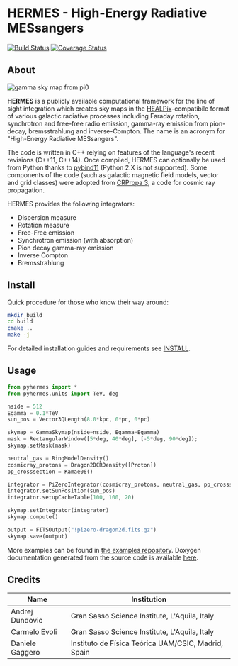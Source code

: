 # HERMES - High-Energy Radiative MESsangers

[![Build Status](https://travis-ci.org/cosmicrays/hermes.svg?branch=master)](https://travis-ci.org/cosmicrays/hermes)
[![Coverage Status](https://coveralls.io/repos/github/cosmicrays/hermes/badge.svg?branch=master)](https://coveralls.io/github/cosmicrays/hermes?branch=master)

## About

![gamma sky map from pi0](https://github.com/cosmicrays/hermes/raw/master/doc/hermes-pizero-example.png)

**HERMES** is a publicly available computational framework for the line of sight integration which creates sky maps in the [HEALPix](https://healpix.jpl.nasa.gov/)-compatibile format of various galactic radiative processes including Faraday rotation, synchrotron and free-free radio emission, gamma-ray emission from pion-decay, bremsstrahlung and inverse-Compton. The name is an acronym for "High-Energy Radiative MESsangers".

The code is written in C++ relying on features of the language's recent revisions (C++11, C++14). Once compiled, HERMES can optionally be used from Python thanks to [pybind11](https://github.com/pybind/pybind11) (Python 2.X is not supported). Some components of the code (such as galactic magnetic field models, vector and grid classes) were adopted from [CRPropa 3](https://crpropa.desy.de/), a code for cosmic ray propagation.

HERMES provides the following integrators:
- Dispersion measure
- Rotation measure
- Free-Free emission
- Synchrotron emission (with absorption)
- Pion decay gamma-ray emission
- Inverse Compton
- Bremsstrahlung

## Install

Quick procedure for those who know their way around:
```sh
mkdir build
cd build
cmake ..
make -j
```

For detailed installation guides and requirements see [INSTALL](INSTALL.md).

## Usage

```python
from pyhermes import *
from pyhermes.units import TeV, deg

nside = 512
Egamma = 0.1*TeV
sun_pos = Vector3QLength(8.0*kpc, 0*pc, 0*pc)

skymap = GammaSkymap(nside=nside, Egamma=Egamma)
mask = RectangularWindow([5*deg, 40*deg], [-5*deg, 90*deg]);
skymap.setMask(mask)

neutral_gas = RingModelDensity()
cosmicray_protons = Dragon2DCRDensity([Proton])
pp_crosssection = Kamae06()

integrator = PiZeroIntegrator(cosmicray_protons, neutral_gas, pp_crosssection)
integrator.setSunPosition(sun_pos)
integrator.setupCacheTable(100, 100, 20)

skymap.setIntegrator(integrator)
skymap.compute()

output = FITSOutput("!pizero-dragon2d.fits.gz")
skymap.save(output)
```

More examples can be found in [the examples repository](https://github.com/cosmicrays/hermes-examples). Doxygen documentation generated from the source code is available [here](https://heat.gssi.it/hermes/doc/).

## Credits

Name | Institution
-----|--------------
Andrej Dundovic |  Gran Sasso Science Institute, L'Aquila, Italy
Carmelo Evoli | Gran Sasso Science Institute, L'Aquila, Italy
Daniele Gaggero | Instituto de Física Teórica UAM/CSIC, Madrid, Spain
